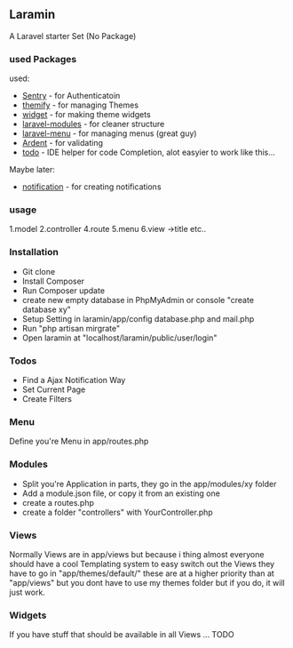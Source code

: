 ## Laramin
A Laravel starter Set (No Package)

### used Packages

used:
* [Sentry](https://github.com/cartalyst/sentry) - for Authenticatoin
* [themify](https://github.com/mpedrera/themify) - for managing Themes
* [widget](https://github.com/gravitano/widget) - for making theme widgets
* [laravel-modules](https://github.com/creolab/laravel-modules) - for cleaner structure 
* [laravel-menu](https://github.com/lavary/laravel-menu) - for managing menus (great guy)
* [Ardent](https://github.com/laravelbook/ardent) - for validating
* [todo](#) - IDE helper for code Completion, alot easyier to work like this... 

Maybe later:
* [notification](https://github.com/edvinaskrucas/notification) - for creating notifications

### usage
1.model
2.controller
4.route
5.menu
6.view ->title etc..

### Installation
* Git clone
* Install Composer
* Run Composer update
* create new empty database in PhpMyAdmin or console "create database xy"
* Setup Setting in laramin/app/config database.php and mail.php
* Run "php artisan mirgrate"
* Open laramin at "localhost/laramin/public/user/login"

### Todos
* Find a Ajax Notification Way
* Set Current Page
* Create Filters

### Menu
Define you're Menu in app/routes.php

### Modules
* Split you're Application in parts, they go in the app/modules/xy folder
* Add a module.json file, or copy it from an existing one
* create a routes.php
* create a folder "controllers" with YourController.php

### Views
Normally Views are in app/views but because i thing almost everyone should have a cool
Templating system to easy switch out the Views they have to go in "app/themes/default/"
these are at a higher priority than at "app/views" but you dont have to use my themes folder
but if you do, it will just work.

### Widgets
If you have stuff that should be available in all Views ... TODO
